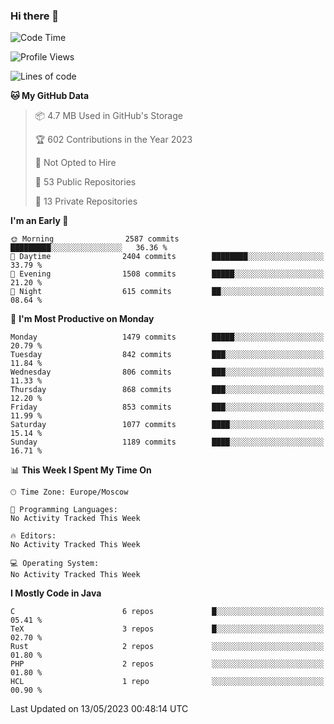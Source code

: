 ### Hi there 👋

<!--
**SemenMartynov/SemenMartynov** is a ✨ _special_ ✨ repository because its `README.md` (this file) appears on your GitHub profile.

Here are some ideas to get you started:

- 🔭 I’m currently working on ...
- 🌱 I’m currently learning ...
- 👯 I’m looking to collaborate on ...
- 🤔 I’m looking for help with ...
- 💬 Ask me about ...
- 📫 How to reach me: ...
- 😄 Pronouns: ...
- ⚡ Fun fact: ...
-->

<!--START_SECTION:waka-->
![Code Time](http://img.shields.io/badge/Code%20Time-0%20secs-blue)

![Profile Views](http://img.shields.io/badge/Profile%20Views-23-blue)

![Lines of code](https://img.shields.io/badge/From%20Hello%20World%20I%27ve%20Written-6.8%20million%20lines%20of%20code-blue)

**🐱 My GitHub Data** 

> 📦 4.7 MB Used in GitHub's Storage 
 > 
> 🏆 602 Contributions in the Year 2023
 > 
> 🚫 Not Opted to Hire
 > 
> 📜 53 Public Repositories 
 > 
> 🔑 13 Private Repositories 
 > 
**I'm an Early 🐤** 

```text
🌞 Morning                2587 commits        █████████░░░░░░░░░░░░░░░░   36.36 % 
🌆 Daytime                2404 commits        ████████░░░░░░░░░░░░░░░░░   33.79 % 
🌃 Evening                1508 commits        █████░░░░░░░░░░░░░░░░░░░░   21.20 % 
🌙 Night                  615 commits         ██░░░░░░░░░░░░░░░░░░░░░░░   08.64 % 
```
📅 **I'm Most Productive on Monday** 

```text
Monday                   1479 commits        █████░░░░░░░░░░░░░░░░░░░░   20.79 % 
Tuesday                  842 commits         ███░░░░░░░░░░░░░░░░░░░░░░   11.84 % 
Wednesday                806 commits         ███░░░░░░░░░░░░░░░░░░░░░░   11.33 % 
Thursday                 868 commits         ███░░░░░░░░░░░░░░░░░░░░░░   12.20 % 
Friday                   853 commits         ███░░░░░░░░░░░░░░░░░░░░░░   11.99 % 
Saturday                 1077 commits        ████░░░░░░░░░░░░░░░░░░░░░   15.14 % 
Sunday                   1189 commits        ████░░░░░░░░░░░░░░░░░░░░░   16.71 % 
```


📊 **This Week I Spent My Time On** 

```text
🕑︎ Time Zone: Europe/Moscow

💬 Programming Languages: 
No Activity Tracked This Week

🔥 Editors: 
No Activity Tracked This Week

💻 Operating System: 
No Activity Tracked This Week
```

**I Mostly Code in Java** 

```text
C                        6 repos             █░░░░░░░░░░░░░░░░░░░░░░░░   05.41 % 
TeX                      3 repos             █░░░░░░░░░░░░░░░░░░░░░░░░   02.70 % 
Rust                     2 repos             ░░░░░░░░░░░░░░░░░░░░░░░░░   01.80 % 
PHP                      2 repos             ░░░░░░░░░░░░░░░░░░░░░░░░░   01.80 % 
HCL                      1 repo              ░░░░░░░░░░░░░░░░░░░░░░░░░   00.90 % 
```




 Last Updated on 13/05/2023 00:48:14 UTC
<!--END_SECTION:waka-->